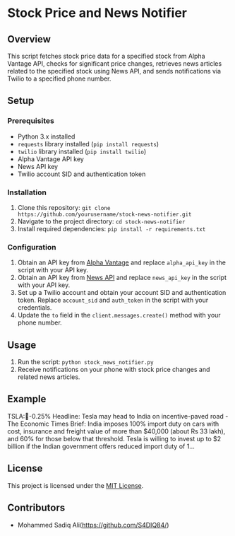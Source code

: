 # Stock Price and News Notifier

## Overview
This script fetches stock price data for a specified stock from Alpha Vantage API, checks for significant price changes, retrieves news articles related to the specified stock using News API, and sends notifications via Twilio to a specified phone number.

## Setup

### Prerequisites
- Python 3.x installed
- `requests` library installed (`pip install requests`)
- `twilio` library installed (`pip install twilio`)
- Alpha Vantage API key
- News API key
- Twilio account SID and authentication token

### Installation
1. Clone this repository: `git clone https://github.com/yourusername/stock-news-notifier.git`
2. Navigate to the project directory: `cd stock-news-notifier`
3. Install required dependencies: `pip install -r requirements.txt`

### Configuration
1. Obtain an API key from [Alpha Vantage](https://www.alphavantage.co/) and replace `alpha_api_key` in the script with your API key.
2. Obtain an API key from [News API](https://newsapi.org/) and replace `news_api_key` in the script with your API key.
3. Set up a Twilio account and obtain your account SID and authentication token. Replace `account_sid` and `auth_token` in the script with your credentials.
4. Update the `to` field in the `client.messages.create()` method with your phone number.

## Usage
1. Run the script: `python stock_news_notifier.py`
2. Receive notifications on your phone with stock price changes and related news articles.

## Example
TSLA:🔻-0.25%
Headline: Tesla may head to India on incentive-paved road - The Economic Times
Brief: India imposes 100% import duty on cars with cost, insurance and freight value of more than $40,000 (about Rs 33 lakh), and 60% for those below that threshold. Tesla is willing to invest up to $2 billion if the Indian government offers reduced import duty of 1…

## License
This project is licensed under the [MIT License](LICENSE).

## Contributors
- Mohammed Sadiq Ali(https://github.com/S4DIQ84/)
